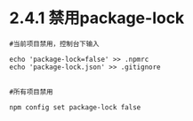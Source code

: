 # 2.4.1 禁用package-lock


```
#当前项目禁用，控制台下输入

echo 'package-lock=false' >> .npmrc
echo 'package-lock.json' >> .gitignore


#所有项目禁用

npm config set package-lock false
```
